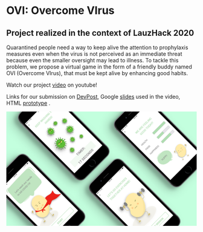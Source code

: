 # OVI: Overcome VIrus
## Project realized in the context of LauzHack 2020

Quarantined people need a way to keep alive the attention to prophylaxis measures even when the virus is not perceived as an immediate threat because even the smaller oversight may lead to illness. To tackle this problem, we propose a virtual game in the form of a friendly buddy named OVI (Overcome VIrus), that must be kept alive by enhancing good habits.

Watch our project [video](https://youtu.be/JepiAuHJfxM) on youtube!

Links for our submission on [DevPost](https://lnkd.in/dypkEEe), Google [slides](https://docs.google.com/presentation/d/1nkuO6DNRiLGafVQgtbbqZiJo_L2PgdA8INyp9JpFIzw/edit?usp=sharing) used in the video, HTML [prototype](https://github.com/costanzavolpini/OVI-Overcome-VIrus/tree/master/Prototype/HTML%20prototype) . 

![Demo](https://github.com/costanzavolpini/OVI-Overcome-VIrus/blob/master/Graphic/demo.png)
